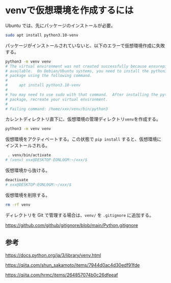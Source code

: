 # venvで仮想環境を作成するには

Ubuntu では、先にパッケージのインストールが必要。

```bash
sudo apt install python3.10-venv
```

パッケージがインストールされていないと、以下のエラーで仮想環境作成に失敗する。

```bash
python3 -m venv venv
# The virtual environment was not created successfully because ensurepip is not
# available.  On Debian/Ubuntu systems, you need to install the python3-venv
# package using the following command.
# 
#     apt install python3.10-venv
# 
# You may need to use sudo with that command.  After installing the python3-venv
# package, recreate your virtual environment.
# 
# Failing command: /home/xxx/venv/bin/python3
```

カレントディレクトリ直下に、仮想環境の管理ディレクトリ`venv`を作成する。

```bash
python3 -m venv venv
```

仮想環境をアクティベートする。この状態で `pip install` すると、仮想環境にインストールされる。

```bash
 . venv/bin/activate
# (venv) xxx@DESKTOP-EONL0GM:~/xxx/$ 
```

仮想環境から抜ける。

```bash
deactivate
# xxx@DESKTOP-EONL0GM:~/xxx/$ 
```

仮想環境を削除する。

```bash
rm -rf venv
```

ディレクトリを Git で管理する場合は、`venv/` を `.gitignore` に追加する。

https://github.com/github/gitignore/blob/main/Python.gitignore

## 参考

https://docs.python.org/ja/3/library/venv.html

https://qiita.com/shun_sakamoto/items/7944d0ac4d30edf91fde

https://qiita.com/hrmc/items/264857074b0c26dfeeaf
